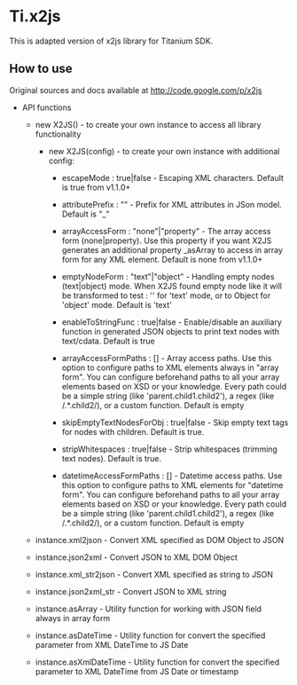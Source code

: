 # Ti.x2js
This is adapted version of x2js library for Titanium SDK.


## How to use
Original sources and docs available at http://code.google.com/p/x2js

* API functions

    * new X2JS() - to create your own instance to access all library functionality
        * new X2JS(config) - to create your own instance with additional config:        
            * escapeMode : true|false - Escaping XML characters. Default is true from v1.1.0+

            * attributePrefix : "<string>" - Prefix for XML attributes in JSon model. Default is "_"

            * arrayAccessForm : "none"|"property" - The array access form (none|property). Use this property if you want X2JS generates an additional property <element>_asArray to access in array form for any XML element. Default is none from v1.1.0+

            * emptyNodeForm : "text"|"object" - Handling empty nodes (text|object) mode. When X2JS found empty node like <test></test> it will be transformed to test : '' for 'text' mode, or to Object for 'object' mode. Default is 'text'

            * enableToStringFunc : true|false - Enable/disable an auxiliary function in generated JSON objects to print text nodes with text/cdata. Default is true

            * arrayAccessFormPaths : [] - Array access paths. Use this option to configure paths to XML elements always in "array form". You can configure beforehand paths to all your array elements based on XSD or your knowledge. Every path could be a simple string (like 'parent.child1.child2'), a regex (like /.*\.child2/), or a custom function. Default is empty

            * skipEmptyTextNodesForObj : true|false - Skip empty text tags for nodes with children. Default is true.

            * stripWhitespaces : true|false - Strip whitespaces (trimming text nodes). Default is true.

            * datetimeAccessFormPaths : [] - Datetime access paths. Use this option to configure paths to XML
             elements for "datetime form". You can configure beforehand paths to all your array elements based on XSD or your knowledge. Every path could be a simple string (like 'parent.child1.child2'), a regex (like /.*\.child2/), or a custom function. Default is empty

    * instance.xml2json - Convert XML specified as DOM Object to JSON
    * instance.json2xml - Convert JSON to XML DOM Object
    * instance.xml_str2json - Convert XML specified as string to JSON
    * instance.json2xml_str - Convert JSON to XML string
    * instance.asArray - Utility function for working with JSON field always in array form
    * instance.asDateTime - Utility function for convert the specified parameter from XML DateTime to JS Date
    * instance.asXmlDateTime - Utility function for convert the specified parameter to XML DateTime from JS Date or timestamp

